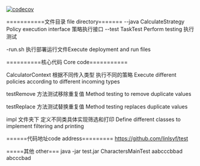 

[![codecov](https://codecov.io/gh/linlsyf/test/graph/badge.svg?token=TGB3H8KEN5)](https://codecov.io/gh/linlsyf/test)



===========文件目录 file directory=======
--java
      CalculateStrategy   Policy execution interface 策略执行接口
--test
      TaskTest          Perform testing 执行测试

-run.sh 执行部署运行文件Execute deployment and run files



==========核心代码 Core code===========

CalculatorContext 根据不同传入类型 执行不同的策略 Execute different policies according to different incoming types



testRemove 方法测试移除重复值  Method testing to remove duplicate values


  testReplace   方法测试替换重复值 Method testing replaces duplicate values



impl 文件夹下 定义不同类具体实现筛选和打印  Define different classes to implement filtering and printing





  ======代码地址code address=========
  https://github.com/linlsyf/test

  =====其他 other===
  java -jar test.jar CharactersMainTest  aabcccbbad  abcccbad


